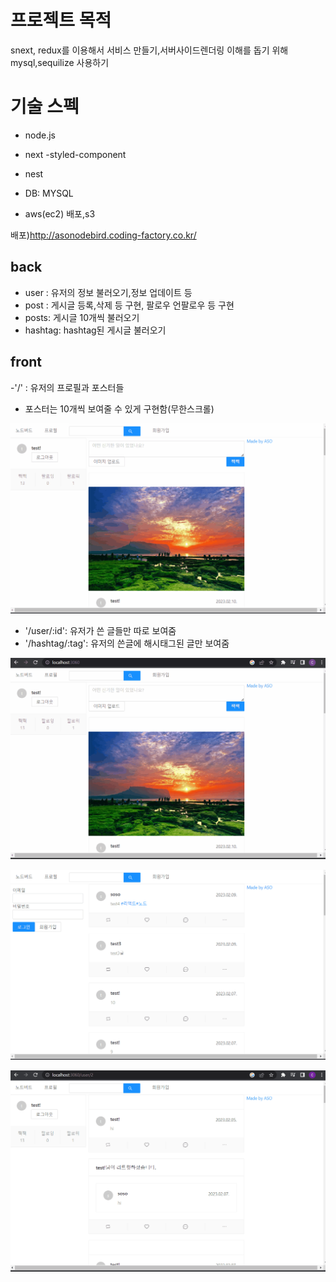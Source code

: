 # 프로젝트 목적


snext, redux를 이용해서 서비스 만들기,서버사이드렌더링 이해를 돕기 위해
mysql,sequilize 사용하기 


# 기술 스펙

- node.js
- next
  -styled-component

- nest
- DB: MYSQL
- aws(ec2) 배포,s3

배포)http://asonodebird.coding-factory.co.kr/

## back

- user : 유저의 정보 불러오기,정보 업데이트 등
- post : 게시글 등록,삭제 등 구현, 팔로우 언팔로우 등 구현
- posts: 게시글 10개씩 불러오기
- hashtag: hashtag된 게시글 불러오기

## front

-'/' : 유저의 프로필과 포스터들



- 포스터는 10개씩 보여줄 수 있게 구현함(무한스크롤)


![](nodebirdfollow.gif)



- '/user/:id': 유저가 쓴 글들만 따로 보여줌
- '/hashtag/:tag': 유저의 쓴글에 해시태그된 글만 보여줌

![](nodebirdhash.gif)

![](nodebirdmain.gif)

![](nodebirdprofile.gif)
